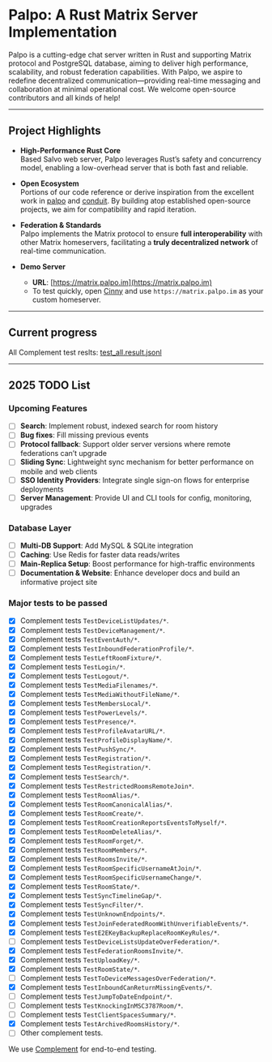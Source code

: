 # Palpo: A Rust Matrix Server Implementation

Palpo is a cutting-edge chat server written in Rust and supporting Matrix protocol and PostgreSQL database, aiming to deliver high performance, scalability, and robust federation capabilities. With Palpo, we aspire to redefine decentralized communication—providing real-time messaging and collaboration at minimal operational cost. We welcome open-source contributors and all kinds of help!

---

## Project Highlights

- **High-Performance Rust Core**  
  Based Salvo web server, Palpo leverages Rust’s safety and concurrency model, enabling a low-overhead server that is both fast and reliable.

- **Open Ecosystem**  
  Portions of our code reference or derive inspiration from the excellent work in [palpo](https://github.com/palpo/palpo) and [conduit](https://gitlab.com/famedly/conduit). By building atop established open-source projects, we aim for compatibility and rapid iteration.

- **Federation & Standards**  
  Palpo implements the Matrix protocol to ensure **full interoperability** with other Matrix homeservers, facilitating a **truly decentralized network** of real-time communication.

- **Demo Server**  
  - **URL**: [https://matrix.palpo.im](https://matrix.palpo.im)  
  - To test quickly, open [Cinny](https://app.cinny.in/) and use `https://matrix.palpo.im` as your custom homeserver.

---

## Current progress
All Complement test reslts: [test_all.result.jsonl](tests/results/test_all.result.jsonl)

---

## 2025 TODO List

### Upcoming Features

- [ ] **Search**: Implement robust, indexed search for room history
- [ ] **Bug fixes**: Fill missing previous events  
- [ ] **Protocol fallback**: Support older server versions where remote federations can’t upgrade  
- [ ] **Sliding Sync**: Lightweight sync mechanism for better performance on mobile and web clients
- [ ] **SSO Identity Providers**: Integrate single sign-on flows for enterprise deployments  
- [ ] **Server Management**: Provide UI and CLI tools for config, monitoring, upgrades

### Database Layer

- [ ] **Multi-DB Support**: Add MySQL & SQLite integration  
- [ ] **Caching**: Use Redis for faster data reads/writes  
- [ ] **Main-Replica Setup**: Boost performance for high-traffic environments  
- [ ] **Documentation & Website**: Enhance developer docs and build an informative project site

### Major tests to be passed
- [x] Complement tests `TestDeviceListUpdates/*`.
- [x] Complement tests `TestDeviceManagement/*`.
- [x] Complement tests `TestEventAuth/*`.
- [x] Complement tests `TestInboundFederationProfile/*`.
- [x] Complement tests `TestLeftRoomFixture/*`.
- [x] Complement tests `TestLogin/*`.
- [x] Complement tests `TestLogout/*`.
- [x] Complement tests `TestMediaFilenames/*`.
- [x] Complement tests `TestMediaWithoutFileName/*`.
- [x] Complement tests `TestMembersLocal/*`.
- [x] Complement tests `TestPowerLevels/*`.
- [x] Complement tests `TestPresence/*`.
- [x] Complement tests `TestProfileAvatarURL/*`.
- [x] Complement tests `TestProfileDisplayName/*`.
- [x] Complement tests `TestPushSync/*`.
- [x] Complement tests `TestRegistration/*`.
- [x] Complement tests `TestRegistration/*`.
- [x] Complement tests `TestSearch/*`.
- [x] Complement tests `TestRestrictedRoomsRemoteJoin*`.
- [x] Complement tests `TestRoomAlias/*`.
- [x] Complement tests `TestRoomCanonicalAlias/*`.
- [x] Complement tests `TestRoomCreate/*`.
- [x] Complement tests `TestRoomCreationReportsEventsToMyself/*`.
- [x] Complement tests `TestRoomDeleteAlias/*`.
- [x] Complement tests `TestRoomForget/*`.
- [x] Complement tests `TestRoomMembers/*`.
- [x] Complement tests `TestRoomsInvite/*`.
- [x] Complement tests `TestRoomSpecificUsernameAtJoin/*`.
- [x] Complement tests `TestRoomSpecificUsernameChange/*`.
- [x] Complement tests `TestRoomState/*`.
- [x] Complement tests `TestSyncTimelineGap/*`.
- [x] Complement tests `TestSyncFilter/*`.
- [x] Complement tests `TestUnknownEndpoints/*`.
- [x] Complement tests `TestJoinFederatedRoomWithUnverifiableEvents/*`.
- [x] Complement tests `TestE2EKeyBackupReplaceRoomKeyRules/*`.
- [ ] Complement tests `TestDeviceListsUpdateOverFederation/*`.
- [x] Complement tests `TestFederationRoomsInvite/*`.
- [x] Complement tests `TestUploadKey/*`.
- [x] Complement tests `TestRoomState/*`.
- [ ] Complement tests `TestToDeviceMessagesOverFederation/*`.
- [x] Complement tests `TestInboundCanReturnMissingEvents/*`.
- [ ] Complement tests `TestJumpToDateEndpoint/*`.
- [ ] Complement tests `TestKnockingInMSC3787Room/*`.
- [ ] Complement tests `TestClientSpacesSummary/*`.
- [x] Complement tests `TestArchivedRoomsHistory/*`.
- [ ] Other complement tests.

We use [Complement](https://github.com/matrix-org/complement) for end-to-end testing. 
